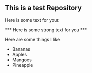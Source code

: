 ## This is a test Repository

Here is some text for your.

*** Here is some strong text for you ***

Here are some things I like
* Bananas
* Apples
* Mangoes
* Pineapple
